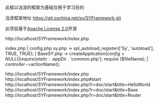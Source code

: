 此框以泷涯的框架为基础仅用于学习目的

泷涯框架地址
https://git.oschina.net/sy/SYFramework.git

此项目基于[Apache License 2.0](http://opensource.org/licenses/Apache-2.0)开源

http://localhost/SYFramework/index.php

index.php
  |
config.php
sy.php -> spl_autoload_register(['Sy', 'autoload'], TRUE, TRUE);
  |
BaseSY.php -> createApplication($config = NULL)
                           |
           require(static::$appDir . 'common.php');
                   require ($fileName);
                           |
                $controller->$actionName();

http://localhost/SYFramework/index.php
http://localhost/SYFramework/index.php#start
http://localhost/SYFramework/index.php?r=doc/start&title=HelloWorld
http://localhost/SYFramework/index.php?r=doc/start&title=Base
http://localhost/SYFramework/index.php?r=doc/start&title=Router